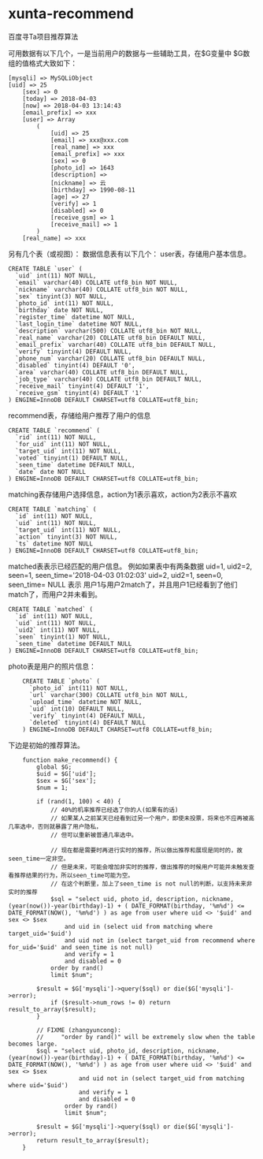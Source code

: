 # xunta-recommend
百度寻Ta项目推荐算法

可用数据有以下几个，一是当前用户的数据与一些辅助工具，在$G变量中
$G数组的值格式大致如下：

    [mysqli] => MySQLiObject
    [uid] => 25
        [sex] => 0
        [today] => 2018-04-03
        [now] => 2018-04-03 13:14:43
        [email_prefix] => xxx
        [user] => Array
            (
                [uid] => 25
                [email] => xxx@xxx.com
                [real_name] => xxx
                [email_prefix] => xxx
                [sex] => 0
                [photo_id] => 1643
                [description] =>
                [nickname] => 云
                [birthday] => 1990-08-11
                [age] => 27
                [verify] => 1
                [disabled] => 0
                [receive_gsm] => 1
                [receive_mail] => 1
            )
        [real_name] => xxx
      
      
另有几个表（或视图）：
数据信息表有以下几个：
user表，存储用户基本信息。

    CREATE TABLE `user` (
      `uid` int(11) NOT NULL,
      `email` varchar(40) COLLATE utf8_bin NOT NULL,
      `nickname` varchar(40) COLLATE utf8_bin NOT NULL,
      `sex` tinyint(3) NOT NULL,
      `photo_id` int(11) NOT NULL,
      `birthday` date NOT NULL,
      `register_time` datetime NOT NULL,
      `last_login_time` datetime NOT NULL,
      `description` varchar(500) COLLATE utf8_bin NOT NULL,
      `real_name` varchar(20) COLLATE utf8_bin DEFAULT NULL,
      `email_prefix` varchar(40) COLLATE utf8_bin DEFAULT NULL,
      `verify` tinyint(4) DEFAULT NULL,
      `phone_num` varchar(20) COLLATE utf8_bin DEFAULT NULL,
      `disabled` tinyint(4) DEFAULT '0',
      `area` varchar(40) COLLATE utf8_bin DEFAULT NULL,
      `job_type` varchar(40) COLLATE utf8_bin DEFAULT NULL,
      `receive_mail` tinyint(4) DEFAULT '1',
      `receive_gsm` tinyint(4) DEFAULT '1'
    ) ENGINE=InnoDB DEFAULT CHARSET=utf8 COLLATE=utf8_bin;


recommend表，存储给用户推荐了用户的信息

    CREATE TABLE `recommend` (
      `rid` int(11) NOT NULL,
      `for_uid` int(11) NOT NULL,
      `target_uid` int(11) NOT NULL,
      `voted` tinyint(1) DEFAULT NULL,
      `seen_time` datetime DEFAULT NULL,
      `date` date NOT NULL
    ) ENGINE=InnoDB DEFAULT CHARSET=utf8 COLLATE=utf8_bin;
    
    
matching表存储用户选择信息，action为1表示喜欢，action为2表示不喜欢


    CREATE TABLE `matching` (
      `id` int(11) NOT NULL,
      `uid` int(11) NOT NULL,
      `target_uid` int(11) NOT NULL,
      `action` tinyint(3) NOT NULL,
      `ts` datetime NOT NULL
    ) ENGINE=InnoDB DEFAULT CHARSET=utf8 COLLATE=utf8_bin;


matched表表示已经匹配的用户信息。
例如如果表中有两条数据
uid=1, uid2=2, seen=1, seen_time='2018-04-03 01:02:03'
uid=2, uid2=1, seen=0, seen_time= NULL
表示 用户1与用户2match了，并且用户1已经看到了他们match了，而用户2并未看到。


    CREATE TABLE `matched` (
      `id` int(11) NOT NULL,
      `uid` int(11) NOT NULL,
      `uid2` int(11) NOT NULL,
      `seen` tinyint(1) NOT NULL,
      `seen_time` datetime DEFAULT NULL
    ) ENGINE=InnoDB DEFAULT CHARSET=utf8 COLLATE=utf8_bin;
    

photo表是用户的照片信息：

        CREATE TABLE `photo` (
          `photo_id` int(11) NOT NULL,
          `url` varchar(300) COLLATE utf8_bin NOT NULL,
          `upload_time` datetime NOT NULL,
          `uid` int(10) DEFAULT NULL,
          `verify` tinyint(4) DEFAULT NULL,
          `deleted` tinyint(4) DEFAULT NULL
        ) ENGINE=InnoDB DEFAULT CHARSET=utf8 COLLATE=utf8_bin;

下边是初始的推荐算法。

        function make_recommend() {
            global $G;
            $uid = $G['uid'];
            $sex = $G['sex'];
            $num = 1;

            if (rand(1, 100) < 40) {
                // 40%的机率推荐已经选了你的人(如果有的话)
                // 如果某人之前某天已经看到过另一个用户，即使未投票，将来也不应再被高几率选中，否则就暴露了用户隐私，
                // 但可以重新被普通几率选中。

                // 现在都是需要时再进行实时的推荐，所以做出推荐和展现是同时的，故seen_time一定非空。
                // 但是未来，可能会增加非实时的推荐，做出推荐的时候用户可能并未触发查看推荐结果的行为，所以seen_time可能为空。
                // 在这个判断里，加上了seen_time is not null的判断，以支持未来非实时的推荐
                $sql = "select uid, photo_id, description, nickname, (year(now())-year(birthday)-1) + ( DATE_FORMAT(birthday, '%m%d') <= DATE_FORMAT(NOW(), '%m%d') ) as age from user where uid <> '$uid' and sex <> $sex
                    and uid in (select uid from matching where target_uid='$uid')
                    and uid not in (select target_uid from recommend where for_uid='$uid' and seen_time is not null)
                    and verify = 1
                    and disabled = 0
                order by rand()
                limit $num";

            $result = $G['mysqli']->query($sql) or die($G['mysqli']->error);
                if ($result->num_rows != 0) return result_to_array($result);
            }

            // FIXME (zhangyuncong):
            //     "order by rand()" will be extremely slow when the table becomes large.
            $sql = "select uid, photo_id, description, nickname, (year(now())-year(birthday)-1) + ( DATE_FORMAT(birthday, '%m%d') <= DATE_FORMAT(NOW(), '%m%d') ) as age from user where uid <> '$uid' and sex <> $sex
                        and uid not in (select target_uid from matching where uid='$uid')
                        and verify = 1
                        and disabled = 0
                    order by rand()
                    limit $num";

            $result = $G['mysqli']->query($sql) or die($G['mysqli']->error);
            return result_to_array($result);
        }




      

